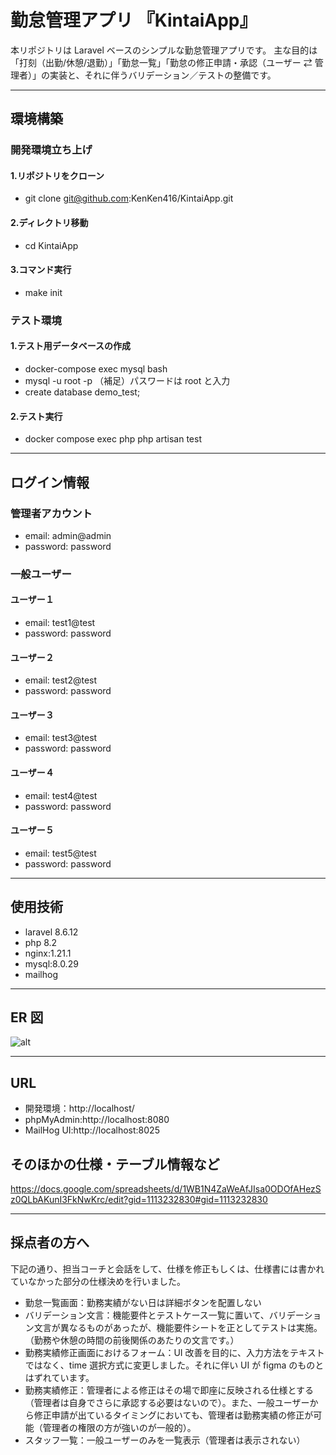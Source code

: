# 勤怠管理アプリ 『KintaiApp』

本リポジトリは Laravel ベースのシンプルな勤怠管理アプリです。
主な目的は「打刻（出勤/休憩/退勤）」「勤怠一覧」「勤怠の修正申請・承認（ユーザー ⇄ 管理者）」の実装と、それに伴うバリデーション／テストの整備です。

---

## 環境構築

### 開発環境立ち上げ

#### 1.リポジトリをクローン

- git clone git@github.com:KenKen416/KintaiApp.git

#### 2.ディレクトリ移動

- cd KintaiApp

#### 3.コマンド実行

- make init

### テスト環境

#### 1.テスト用データベースの作成

- docker-compose exec mysql bash
- mysql -u root -p
  （補足）パスワードは root と入力
- create database demo_test;

#### 2.テスト実行

- docker compose exec php php artisan test

---

## ログイン情報

### 管理者アカウント

- email: admin@admin
- password: password

### 一般ユーザー

#### ユーザー１
- email: test1@test
- password: password
#### ユーザー２
- email: test2@test
- password: password
#### ユーザー３
- email: test3@test
- password: password
#### ユーザー４
- email: test4@test
- password: password
#### ユーザー５
- email: test5@test
- password: password

---

## 使用技術

- laravel 8.6.12
- php 8.2
- nginx:1.21.1
- mysql:8.0.29
- mailhog

---

## ER 図

![alt](ER図.png)

---

## URL

- 開発環境：http://localhost/
- phpMyAdmin:http://localhost:8080
- MailHog UI:http://localhost:8025

## そのほかの仕様・テーブル情報など

https://docs.google.com/spreadsheets/d/1WB1N4ZaWeAfJIsa0ODOfAHezSz0QLbAKunI3FkNwKrc/edit?gid=1113232830#gid=1113232830

---

## 採点者の方へ

下記の通り、担当コーチと会話をして、仕様を修正もしくは、仕様書には書かれていなかった部分の仕様決めを行いました。

- 勤怠一覧画面：勤務実績がない日は詳細ボタンを配置しない
- バリデーション文言：機能要件とテストケース一覧に置いて、バリデーション文言が異なるものがあったが、機能要件シートを正としてテストは実施。（勤務や休憩の時間の前後関係のあたりの文言です。）
- 勤務実績修正画面におけるフォーム：UI 改善を目的に、入力方法をテキストではなく、time 選択方式に変更しました。それに伴い UI が figma のものとはずれています。
- 勤務実績修正：管理者による修正はその場で即座に反映される仕様とする（管理者は自身でさらに承認する必要はないので）。また、一般ユーザーから修正申請が出ているタイミングにおいても、管理者は勤務実績の修正が可能（管理者の権限の方が強いのが一般的）。
- スタッフ一覧：一般ユーザーのみを一覧表示（管理者は表示されない）
